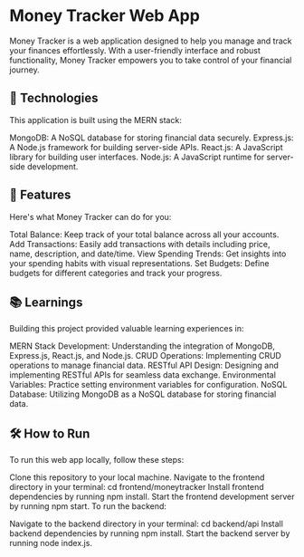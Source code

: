 # Money Tracker Web App
Money Tracker is a web application designed to help you manage and track your finances effortlessly. With a user-friendly interface and robust functionality, Money Tracker empowers you to take control of your financial journey.

## 🚀 Technologies
This application is built using the MERN stack:

MongoDB: A NoSQL database for storing financial data securely.
Express.js: A Node.js framework for building server-side APIs.
React.js: A JavaScript library for building user interfaces.
Node.js: A JavaScript runtime for server-side development.
## 🌟 Features
Here's what Money Tracker can do for you:

Total Balance: Keep track of your total balance across all your accounts.
Add Transactions: Easily add transactions with details including price, name, description, and date/time.
View Spending Trends: Get insights into your spending habits with visual representations.
Set Budgets: Define budgets for different categories and track your progress.
## 📚 Learnings
Building this project provided valuable learning experiences in:

MERN Stack Development: Understanding the integration of MongoDB, Express.js, React.js, and Node.js.
CRUD Operations: Implementing CRUD operations to manage financial data.
RESTful API Design: Designing and implementing RESTful APIs for seamless data exchange.
Environmental Variables: Practice setting environment variables for configuration.
NoSQL Database: Utilizing MongoDB as a NoSQL database for storing financial data.
## 🛠️ How to Run
To run this web app locally, follow these steps:

Clone this repository to your local machine.
Navigate to the frontend directory in your terminal: cd frontend/moneytracker
Install frontend dependencies by running npm install.
Start the frontend development server by running npm start.
To run the backend:

Navigate to the backend directory in your terminal: cd backend/api
Install backend dependencies by running npm install.
Start the backend server by running node index.js.
